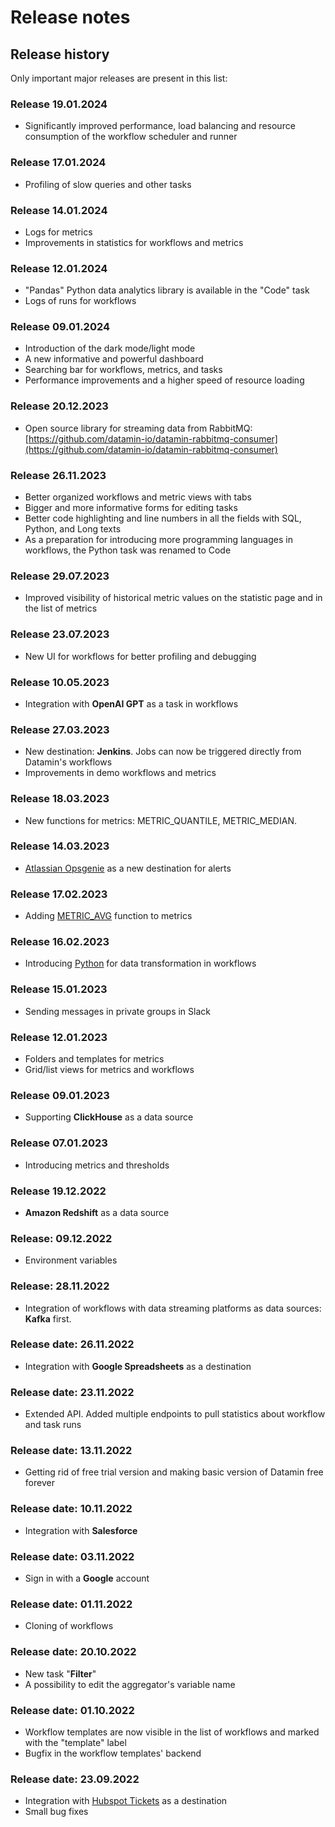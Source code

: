 # Release notes

## Release history

Only important major releases are present in this list:

### Release 19.01.2024

* Significantly improved performance, load balancing and resource consumption of the workflow scheduler and runner

### Release 17.01.2024

* Profiling of slow queries and other tasks

### Release 14.01.2024

* Logs for metrics
* Improvements in statistics for workflows and metrics

### Release 12.01.2024

* "Pandas" Python data analytics library is available in the "Code" task
* Logs of runs for workflows

### Release 09.01.2024

* Introduction of the dark mode/light mode
* A new informative and powerful dashboard
* Searching bar for workflows, metrics, and tasks
* Performance improvements and a higher speed of resource loading

### Release 20.12.2023

* Open source library for streaming data from RabbitMQ: [https://github.com/datamin-io/datamin-rabbitmq-consumer](https://github.com/datamin-io/datamin-rabbitmq-consumer)

### Release 26.11.2023

* Better organized workflows and metric views with tabs
* Bigger and more informative forms for editing tasks
* Better code highlighting and line numbers in all the fields with SQL, Python, and Long texts
* As a preparation for introducing more programming languages in workflows, the Python task was renamed to Code

### Release 29.07.2023

* Improved visibility of historical metric values on the statistic page and in the list of metrics

### Release 23.07.2023

* New UI for workflows for better profiling and debugging

### Release 10.05.2023

* Integration with **OpenAI GPT** as a task in workflows

### Release 27.03.2023

* New destination: **Jenkins**. Jobs can now be triggered directly from Datamin's workflows
* Improvements in demo workflows and metrics

### Release 18.03.2023

* New functions for metrics: METRIC\_QUANTILE, METRIC\_MEDIAN.

### Release 14.03.2023

* [Atlassian Opsgenie](https://www.atlassian.com/software/opsgenie) as a new destination for alerts

### Release 17.02.2023

* Adding [METRIC\_AVG](../workflows/tasks-ip/mathematical-functions.md) function to metrics

### Release 16.02.2023

* Introducing [Python](../workflows/tasks-ip/) for data transformation in workflows

### Release 15.01.2023

* Sending messages in private groups in Slack

### Release 12.01.2023

* Folders and templates for metrics
* Grid/list views for metrics and workflows

### Release 09.01.2023

* Supporting **ClickHouse** as a data source

### Release 07.01.2023

* Introducing metrics and thresholds

### Release 19.12.2022

* **Amazon Redshift** as a data source

### Release: 09.12.2022

* Environment variables

### Release: 28.11.2022

* Integration of workflows with data streaming platforms as data sources: **Kafka** first.

### Release date: 26.11.2022

* Integration with **Google Spreadsheets** as a destination

### Release date: 23.11.2022

* Extended API. Added multiple endpoints to pull statistics about workflow and task runs

### Release date: 13.11.2022

* Getting rid of free trial version and making basic version of Datamin free forever

### Release date: 10.11.2022

* Integration with **Salesforce**

### Release date: 03.11.2022

* Sign in with a **Google** account

### Release date: 01.11.2022

* Cloning of workflows

### Release date: 20.10.2022

* New task "**Filter**"
* A possibility to edit the aggregator's variable name

### Release date: 01.10.2022

* Workflow templates are now visible in the list of workflows and marked with the "template" label
* Bugfix in the workflow templates' backend

### Release date: 23.09.2022

* Integration with [Hubspot Tickets](../destinations/connecting-a-hubspot.md) as a destination
* Small bug fixes



